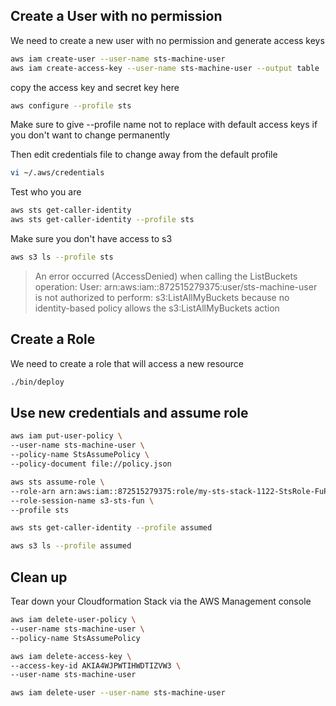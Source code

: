 ## Create a User with no permission

We need to create a new user with no permission and generate access keys
```sh
aws iam create-user --user-name sts-machine-user
aws iam create-access-key --user-name sts-machine-user --output table
```

copy the access key and secret key here
```sh
aws configure --profile sts   
```
Make sure to give --profile name not to replace with default access keys if you don't want to change permanently

Then edit credentials file to change away from the default profile 
```sh
vi ~/.aws/credentials
```
Test who you are
```sh
aws sts get-caller-identity
aws sts get-caller-identity --profile sts 
```

Make sure you don't have access to s3
```sh
aws s3 ls --profile sts
```
>An error occurred (AccessDenied) when calling the ListBuckets operation: User: arn:aws:iam::872515279375:user/sts-machine-user is not authorized to perform: s3:ListAllMyBuckets because no identity-based policy allows the s3:ListAllMyBuckets action

## Create a Role

We need to create a role that will access a new resource
```sh
./bin/deploy
```

## Use new credentials and assume role
```sh
aws iam put-user-policy \
--user-name sts-machine-user \
--policy-name StsAssumePolicy \
--policy-document file://policy.json
```

```sh
aws sts assume-role \
--role-arn arn:aws:iam::872515279375:role/my-sts-stack-1122-StsRole-FuP0aXhYhe9A \
--role-session-name s3-sts-fun \
--profile sts
```

```sh
aws sts get-caller-identity --profile assumed
```

```sh
aws s3 ls --profile assumed
```

## Clean up

Tear down your Cloudformation Stack via the AWS Management console

```sh
aws iam delete-user-policy \
--user-name sts-machine-user \
--policy-name StsAssumePolicy
```
```sh
aws iam delete-access-key \
--access-key-id AKIA4WJPWTIHWDTIZVW3 \
--user-name sts-machine-user
```
```sh
aws iam delete-user --user-name sts-machine-user
```